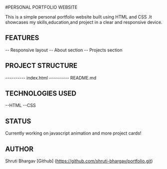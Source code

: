 #PERSONAL PORTFOLIO WEBSITE

This is a simple personal portfolio website built using HTML and CSS .It showcases my skills,education,and project in a clear and responsive device.

## FEATURES
-- Responsive layout
-- About section
-- Projects section

## PROJECT STRUCTURE 

---------- index.html
---------- README.md

## TECHNOLOGIES USED
--HTML
--CSS

## STATUS 
Currently working on javascript animation and more project cards!

## AUTHOR 
Shruti Bhargav
[Github] (https://github.com/shruti-bhargav/portfolio.git)
